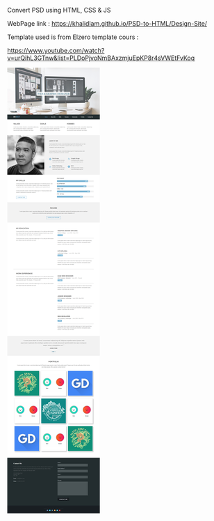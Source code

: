 Convert PSD using HTML, CSS & JS 

WebPage link : https://khalidlam.github.io/PSD-to-HTML/Design-Site/

Template used is from Elzero template cours :

https://www.youtube.com/watch?v=urQihL3GTnw&list=PLDoPjvoNmBAxzmjuEpKP8r4sVWEtFvKoq

![alt text](https://github.com/KhalidLam/PSD-to-HTML/blob/master/Design-Site/img/screenshot.png)
